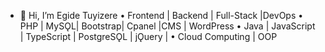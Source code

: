 - 👋 Hi, I’m Egide Tuyizere
• Frontend | Backend | Full-Stack |DevOps
• PHP | MySǪL| Bootstrap| Cpanel |CMS | WordPress
• Java | JavaScript | TypeScript | PostgreSǪL | jǪuery |
• Cloud Computing | OOP
<!---
kinggiddy1/kinggiddy1 is a ✨ special ✨ repository because its `README.md` (this file) appears on your GitHub profile.
You can click the Preview link to take a look at your changes.
--->
